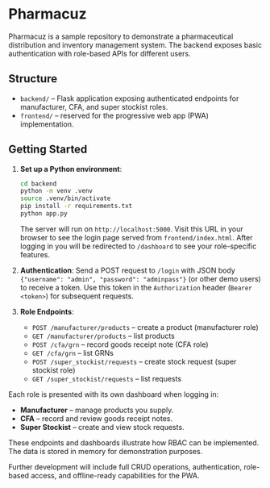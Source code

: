 # Pharmacuz

Pharmacuz is a sample repository to demonstrate a pharmaceutical distribution and inventory management system. The backend exposes basic authentication with role-based APIs for different users.

## Structure

- `backend/` – Flask application exposing authenticated endpoints for manufacturer, CFA, and super stockist roles.
- `frontend/` – reserved for the progressive web app (PWA) implementation.

## Getting Started

1. **Set up a Python environment**:
   ```bash
   cd backend
   python -m venv .venv
   source .venv/bin/activate
   pip install -r requirements.txt
   python app.py
   ```
   The server will run on `http://localhost:5000`.
   Visit this URL in your browser to see the login page served from
   `frontend/index.html`. After logging in you will be redirected to
   `/dashboard` to see your role-specific features.

2. **Authentication**:
   Send a POST request to `/login` with JSON body `{"username": "admin", "password": "adminpass"}` (or other demo users) to receive a token.
   Use this token in the `Authorization` header (`Bearer <token>`) for subsequent requests.

3. **Role Endpoints**:
   - `POST /manufacturer/products` – create a product (manufacturer role)
   - `GET /manufacturer/products` – list products
   - `POST /cfa/grn` – record goods receipt note (CFA role)
   - `GET /cfa/grn` – list GRNs
   - `POST /super_stockist/requests` – create stock request (super stockist role)
   - `GET /super_stockist/requests` – list requests

Each role is presented with its own dashboard when logging in:
   - **Manufacturer** – manage products you supply.
   - **CFA** – record and review goods receipt notes.
   - **Super Stockist** – create and view stock requests.

These endpoints and dashboards illustrate how RBAC can be implemented. The data is stored in memory for demonstration purposes.

Further development will include full CRUD operations, authentication, role-based access, and offline-ready capabilities for the PWA.
